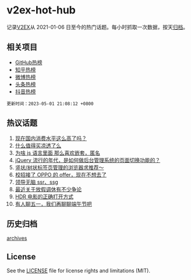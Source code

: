 # v2ex-hot-hub

 记录[V2EX](https://www.v2ex.com/)从 2021-01-06 日至今的热门话题。每小时抓取一次数据，按天[归档](archives)。
 
 ## 相关项目

- [GitHub热榜](https://github.com/snaildev/github-hot-hub)
- [知乎热榜](https://github.com/snaildev/zhihu-hot-hub)
- [微博热榜](https://github.com/snaildev/weibo-hot-hub)
- [头条热榜](https://github.com/snaildev/toutiao-hot-hub)
- [抖音热榜](https://github.com/snaildev/douyin-hot-hub)


 `更新时间：2023-05-01 21:08:12 +0800`

## 热议话题

1. [现在国内消费水平这么高了吗？](https://www.v2ex.com/t/936713)
1. [什么值得买凉透了么](https://www.v2ex.com/t/936711)
1. [为啥 js 语言里面 那么喜欢嵌套，匿名](https://www.v2ex.com/t/936734)
1. [jQuery 流行的年代，是如何做后台管理系统的页面切换功能的？](https://www.v2ex.com/t/936685)
1. [竖状/树状标签页管理的浏览器求推荐～](https://www.v2ex.com/t/936658)
1. [校招接了 OPPO 的 offer，现在不想去了](https://www.v2ex.com/t/936672)
1. [领导无脑 ssr、ssg](https://www.v2ex.com/t/936720)
1. [最近关于放假调休有不少争论](https://www.v2ex.com/t/936693)
1. [HDR 电影的正确打开方式](https://www.v2ex.com/t/936690)
1. [有人聊五一，我们再聊聊端午节吧](https://www.v2ex.com/t/936653)

## 历史归档

[archives](archives)

## License

See the [LICENSE](LICENSE) file for license rights and limitations (MIT).
